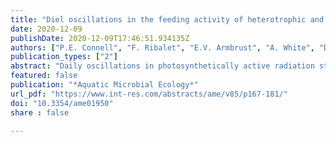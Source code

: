 ```yaml
---
title: "Diel oscillations in the feeding activity of heterotrophic and mixotrophic nanoplankton in the North Pacific Subtropical Gyre"
date: 2020-12-09
publishDate: 2020-12-09T17:46:51.934135Z
authors: ["P.E. Connell", "F. Ribalet", "E.V. Armbrust", "A. White", "D.A. Caron"]
publication_types: ["2"]
abstract: "Daily oscillations in photosynthetically active radiation strongly influence the timing of metabolic processes in picocyanobacteria, but it is less clear how the light-dark cycle affects the activities of their consumers. We investigated the relationship between marine picocyanobacteria and nanoplanktonic consumers throughout the diel cycle to determine whether heterotrophic and mixotrophic protists (algae with phagotrophic ability) display significant periodicity in grazing pressure. Carbon biomass of <italic>Prochlorococcus</italic> and <italic>Synechococcus</italic> was estimated continuously from abundances and cell size measurements made by flow cytometry. Picocyanobacterial dynamics were then compared to nanoplankton abundances and ingestion of fluorescently labeled bacteria measured every 4 h during a 4 d survey in the North Pacific Subtropical Gyre. Grazing of the labeled bacteria by heterotrophic nanoplankton was significantly greater at night than during the day. The grazing activity of mixotrophic nanoplankton showed no diel periodicity, suggesting that they may feed continuously, albeit at lower rates than heterotrophic nanoplankton, to alleviate nutrient limitation in this oligotrophic environment. Diel changes in <italic>Prochlorococcus</italic> biomass indicated that they could support substantial growth of nanoplankton if those grazers are the main source of picocyanobacterial mortality, and that grazers may contribute to temporally stable abundances of picocyanobacteria."
featured: false
publication: "*Aquatic Microbial Ecology*"
url_pdf: "https://www.int-res.com/abstracts/ame/v85/p167-181/"
doi: "10.3354/ame01950"
share : false

---
```


